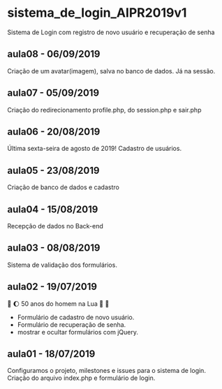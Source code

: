 # sistema_de_login_AIPR2019v1
Sistema de Login com registro de novo usuário e recuperação de senha

## aula08 - 06/09/2019
Criação de um avatar(imagem), salva no banco de dados. Já na sessão.

## aula07 - 05/09/2019
Criação do redirecionamento profile.php,
do session.php e sair.php 

## aula06 - 20/08/2019
Última sexta-seira de agosto de 2019!
Cadastro de usuários.

## aula05 - 23/08/2019
Criação de banco de dados e cadastro

## aula04 - 15/08/2019
Recepção de dados no Back-end

## aula03 - 08/08/2019
Sistema de validação dos formulários.

## aula02 - 19/07/2019 
:rocket: :moon: 50 anos do homem na Lua 🌝 🌚

* Formulário de cadastro de novo usuário.
* Formulário de recuperação de senha.
* mostrar e ocultar formulários com jQuery.

## aula01 - 18/07/2019
Configuramos o projeto, milestones e issues para o sistema de login.
Criação do arquivo index.php e formulário de login.

